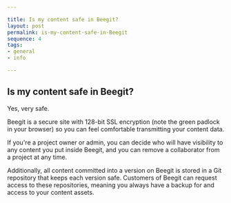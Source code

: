 ```yaml
---

title: Is my content safe in Beegit?
layout: post
permalink: is-my-content-safe-in-Beegit 
sequence: 4
tags:
- general
- info

---
```

## Is my content safe in Beegit? 
Yes, very safe. 

Beegit is a secure site with 128-bit SSL encryption (note the green padlock in your browser) so you can feel comfortable transmitting your content data. 

If you're a project owner or admin, you can decide who will have visibility to any content you put inside Beegit, and you can remove a collaborator from a project at any time. 

Additionally, all content committed into a version on Beegit is stored in a Git repository that keeps each version safe. Customers of Beegit can request access to these repositories, meaning you always have a backup for and access to your content assets. 
